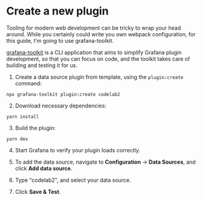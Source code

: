 # Create a new plugin

Tooling for modern web development can be tricky to wrap your head around. While you certainly could write you own webpack configuration, for this guide, I'm going to use grafana-toolkit.

[grafana-toolkit](https://github.com/grafana/grafana/tree/master/packages/grafana-toolkit) is a CLI application that aims to simplify Grafana plugin development, so that you can focus on code, and the toolkit takes care of building and testing it for us.

1. Create a data source plugin from template, using the `plugin:create` command:

```
npx grafana-toolkit plugin:create codelab2
```

2. Download necessary dependencies:

```
yarn install
```

3. Build the plugin:

```
yarn dev
```

4. Start Grafana to verify your plugin loads correctly.

5. To add the data source, navigate to **Configuration** -> **Data Sources**, and click **Add data source**.

6. Type "codelab2", and select your data source.

7. Click **Save & Test**.
